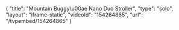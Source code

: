{
    "title": "Mountain Buggy\u00ae Nano Duo Stroller",
    "type": "solo",
    "layout": "iframe-static",
    "videoId": "154264865",
    "url": "\/tvpembed\/154264865"
}